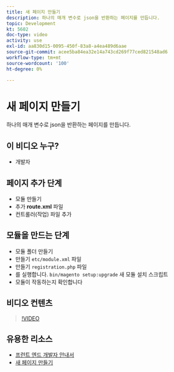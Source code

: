 ```yaml
---
title: 새 페이지 만들기
description: 하나의 매개 변수로 json을 반환하는 페이지를 만듭니다.
topic: Development
kt: 5602
doc-type: video
activity: use
exl-id: aa830d15-0095-450f-83a8-a4ea489d6aae
source-git-commit: acee5ba84ea32e14a743cd269f77ced821548ad6
workflow-type: tm+mt
source-wordcount: '100'
ht-degree: 0%

---
```


# 새 페이지 만들기

하나의 매개 변수로 json을 반환하는 페이지를 만듭니다.

## 이 비디오 누구?

- 개발자

## 페이지 추가 단계

- 모듈 만들기
- 추가 **route.xml** 파일
- 컨트롤러(작업) 파일 추가

## 모듈을 만드는 단계

- 모듈 폴더 만들기
- 만들기 `etc/module.xml` 파일
- 만들기 `registration.php` 파일
- 를 실행합니다. `bin/magento setup:upgrade` 새 모듈 설치 스크립트
- 모듈이 작동하는지 확인합니다

## 비디오 컨텐츠

>[!VIDEO](https://video.tv.adobe.com/v/35816?quality=12&learn=on)

## 유용한 리소스

- [프런트 엔드 개발자 안내서](https://devdocs.magento.com/guides/v2.4/frontend-dev-guide/bk-frontend-dev-guide.html)
- [새 페이지 만들기](https://devdocs.magento.com/videos/fundamentals/create-a-new-page/)
